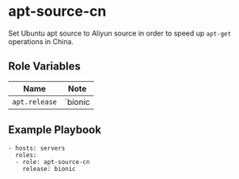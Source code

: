 apt-source-cn
=========

Set Ubuntu apt source to Aliyun source in order to speed up `apt-get` operations in China.

Role Variables
--------------

| Name | Note |
| --- | --- |
| `apt.release` | `bionic|focal` |

Example Playbook
----------------

```
- hosts: servers
  roles:
  - role: apt-source-cn
    release: bionic
```
